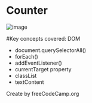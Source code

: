 # Counter

![image](https://user-images.githubusercontent.com/63380921/190838207-645673b5-1f7c-4c87-bfba-243fb1fc8c4d.png)


#Key concepts covered: DOM

- document.querySelectorAll()
- forEach()
- addEventListener()
- currentTarget property
- classList
- textContent

Create by freeCodeCamp.org
